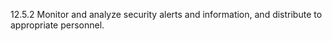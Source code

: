 12.5.2 Monitor and analyze security alerts 
and information, and distribute to appropriate 
personnel. 


